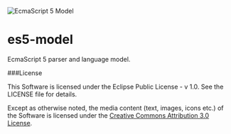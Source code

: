 ![EcmaScript 5 Model](https://lh3.googleusercontent.com/-WXR7JMjLioI/Ut-aNH8Ce7I/AAAAAAAABlk/l-Yjc_A88gY/w718-h312-no/jokerw.jpg)

es5-model
=========

EcmaScript 5 parser and language model.

###License

This Software is licensed under the Eclipse Public License - v 1.0. See the LICENSE file for details.

Except as otherwise noted, the media content (text, images, icons etc.) of the Software is licensed under the [Creative Commons Attribution 3.0 License](http://creativecommons.org/licenses/by/3.0/).
